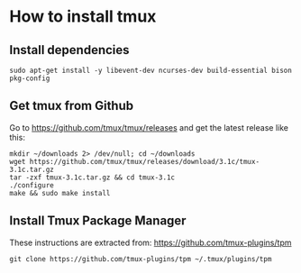 # How to install tmux

## Install dependencies

```shell
sudo apt-get install -y libevent-dev ncurses-dev build-essential bison pkg-config
```

## Get tmux from Github

Go to <https://github.com/tmux/tmux/releases> and get the latest release like this:

```shell
mkdir ~/downloads 2> /dev/null; cd ~/downloads
wget https://github.com/tmux/tmux/releases/download/3.1c/tmux-3.1c.tar.gz
tar -zxf tmux-3.1c.tar.gz && cd tmux-3.1c
./configure
make && sudo make install
```

## Install Tmux Package Manager

These instructions are extracted from: <https://github.com/tmux-plugins/tpm>

```shell
git clone https://github.com/tmux-plugins/tpm ~/.tmux/plugins/tpm
```
